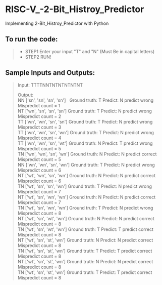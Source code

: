 # RISC-V_-2-Bit_Histroy_Predictor 
Implementing 2-Bit_Histroy_Predictor with Python 
## To run the code: 
>* STEP1 Enter your input "T" and "N" (Must Be in capital letters)    
>* STEP2 RUN!  

## Sample Inputs and Outputs:   
>Input:  TTTTNNTNTNTNTNTNT  
>  
>Output:  
>NN ['sn', 'sn', 'sn', 'sn'] &nbsp;    Ground truth: T  Predict: N     predict wrong     Mispredict count =  1  
>NT ['wn', 'sn', 'sn', 'sn']     Ground truth: T  Predict: N     predict wrong     Mispredict count =  2  
>TT ['wn', 'wn', 'sn', 'sn']     Ground truth: T  Predict: N     predict wrong     Mispredict count =  3  
>TT ['wn', 'wn', 'sn', 'wn']     Ground truth: T  Predict: N     predict wrong     Mispredict count =  4  
>TT ['wn', 'wn', 'sn', 'wt']     Ground truth: N  Predict: T     predict wrong     Mispredict count =  5  
>TN ['wn', 'wn', 'sn', 'wn']     Ground truth: N  Predict: N     predict correct   Mispredict count =  5  
>NN ['wn', 'wn', 'sn', 'wn']     Ground truth: T  Predict: N     predict wrong     Mispredict count =  6  
>NT ['wt', 'wn', 'sn', 'wn']     Ground truth: N  Predict: N     predict correct   Mispredict count =  6  
>TN ['wt', 'sn', 'sn', 'wn']     Ground truth: T  Predict: N     predict wrong     Mispredict count =  7  
>NT ['wt', 'sn', 'wn', 'wn']     Ground truth: N  Predict: N     predict correct   Mispredict count =  7  
>TN ['wt', 'sn', 'wn', 'wn']     Ground truth: T  Predict: N     predict wrong     Mispredict count =  8  
>NT ['wt', 'sn', 'wt', 'wn']     Ground truth: N  Predict: N     predict correct   Mispredict count =  8  
>TN ['wt', 'sn', 'wt', 'wn']     Ground truth: T  Predict: T     predict correct   Mispredict count =  8  
>NT ['wt', 'sn', 'st', 'wn']     Ground truth: N  Predict: N     predict correct   Mispredict count =  8  
>TN ['wt', 'sn', 'st', 'wn']     Ground truth: T  Predict: T     predict correct   Mispredict count =  8  
>NT ['wt', 'sn', 'st', 'wn']     Ground truth: N  Predict: N     predict correct   Mispredict count =  8  
>TN ['wt', 'sn', 'st', 'wn']     Ground truth: T  Predict: T     predict correct   Mispredict count =  8  
